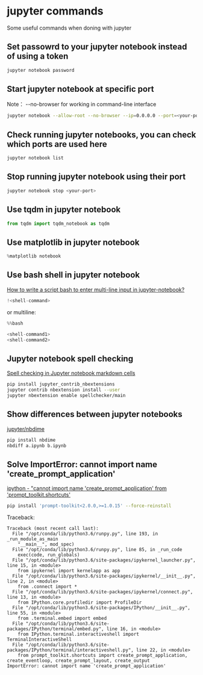 # jupyter commands
Some useful commands when doning with jupyter

## Set passowrd to your jupyter notebook instead of using a token
```sh
jupyter notebook password
```

## Start jupyter notebook at specific port
Note： --no-browser for working in command-line interface
```sh
jupyter notebook --allow-root --no-browser --ip=0.0.0.0 --port=<your-port>
```

## Check running jupyter notebooks, you can check which ports are used here
```sh
jupyter notebook list
```

## Stop running jupyter notebook using their port
```sh
jupyter notebook stop <your-port>
```

## Use tqdm in jupyter notebook
```py
from tqdm import tqdm_notebook as tqdm
```

## Use matplotlib in jupyter notebook
```py
%matplotlib notebook
```

## Use bash shell in jupyter notebook
[How to write a script bash to enter multi-line input in jupyter-notebook?](https://stackoverflow.com/questions/54162361/how-to-write-a-script-bash-to-enter-multi-line-input-in-jupyter-notebook)
```py
!<shell-command>
```

or multiline:

```py
%%bash

<shell-command1>
<shell-command2>
```

## Jupyter notebook spell checking
[Spell checking in Jupyter notebook markdown cells](http://qingkaikong.blogspot.com/2018/09/spell-checking-in-jupyter-notebook.html)
```sh
pip install jupyter_contrib_nbextensions
jupyter contrib nbextension install --user
jupyter nbextension enable spellchecker/main
```

## Show differences between jupyter notebooks
[jupyter/nbdime](https://github.com/jupyter/nbdime)
```sh
pip install nbdime
nbdiff a.ipynb b.ipynb
```

## Solve ImportError: cannot import name 'create_prompt_application'
[ipython - "cannot import name 'create_prompt_application' from 'prompt_toolkit.shortcuts'](https://stackoverflow.com/questions/51676835/ipython-cannot-import-name-create-prompt-application-from-prompt-toolkit-s)
```sh
pip install 'prompt-toolkit<2.0.0,>=1.0.15' --force-reinstall
```
Traceback:
```
Traceback (most recent call last):
  File "/opt/conda/lib/python3.6/runpy.py", line 193, in _run_module_as_main
    "__main__", mod_spec)
  File "/opt/conda/lib/python3.6/runpy.py", line 85, in _run_code
    exec(code, run_globals)
  File "/opt/conda/lib/python3.6/site-packages/ipykernel_launcher.py", line 15, in <module>
    from ipykernel import kernelapp as app
  File "/opt/conda/lib/python3.6/site-packages/ipykernel/__init__.py", line 2, in <module>
    from .connect import *
  File "/opt/conda/lib/python3.6/site-packages/ipykernel/connect.py", line 13, in <module>
    from IPython.core.profiledir import ProfileDir
  File "/opt/conda/lib/python3.6/site-packages/IPython/__init__.py", line 55, in <module>
    from .terminal.embed import embed
  File "/opt/conda/lib/python3.6/site-packages/IPython/terminal/embed.py", line 16, in <module>
    from IPython.terminal.interactiveshell import TerminalInteractiveShell
  File "/opt/conda/lib/python3.6/site-packages/IPython/terminal/interactiveshell.py", line 22, in <module>
    from prompt_toolkit.shortcuts import create_prompt_application, create_eventloop, create_prompt_layout, create_output
ImportError: cannot import name 'create_prompt_application'
```
